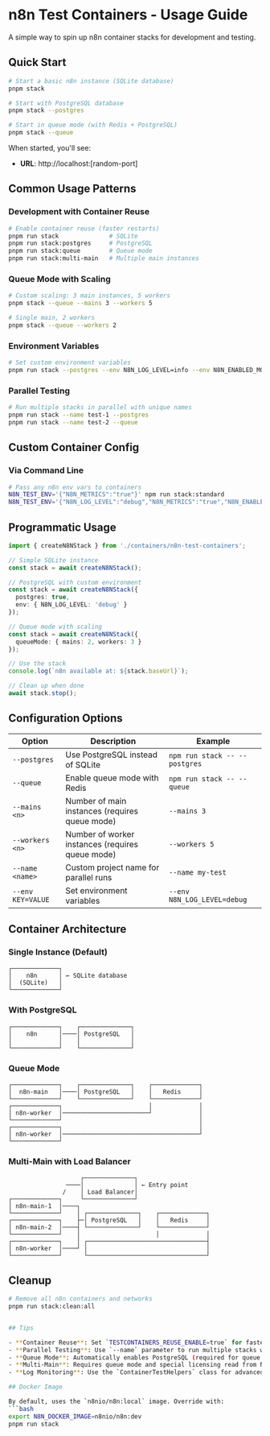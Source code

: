 # n8n Test Containers - Usage Guide

A simple way to spin up n8n container stacks for development and testing.

## Quick Start

```bash
# Start a basic n8n instance (SQLite database)
pnpm stack

# Start with PostgreSQL database
pnpm stack --postgres

# Start in queue mode (with Redis + PostgreSQL)
pnpm stack --queue
```

When started, you'll see:
- **URL**: http://localhost:[random-port]


## Common Usage Patterns

### Development with Container Reuse
```bash
# Enable container reuse (faster restarts)
pnpm run stack              # SQLite
pnpm run stack:postgres     # PostgreSQL
pnpm run stack:queue        # Queue mode
pnpm run stack:multi-main   # Multiple main instances
```

### Queue Mode with Scaling
```bash
# Custom scaling: 3 main instances, 5 workers
pnpm stack --queue --mains 3 --workers 5

# Single main, 2 workers
pnpm stack --queue --workers 2
```

### Environment Variables
```bash
# Set custom environment variables
pnpm run stack --postgres --env N8N_LOG_LEVEL=info --env N8N_ENABLED_MODULES=insights
```

### Parallel Testing
```bash
# Run multiple stacks in parallel with unique names
pnpm run stack --name test-1 --postgres
pnpm run stack --name test-2 --queue
```


## Custom Container Config

### Via Command Line
```bash
# Pass any n8n env vars to containers
N8N_TEST_ENV='{"N8N_METRICS":"true"}' npm run stack:standard
N8N_TEST_ENV='{"N8N_LOG_LEVEL":"debug","N8N_METRICS":"true","N8N_ENABLED_MODULES":"insights"}' npm run stack:postgres
```

## Programmatic Usage

```typescript
import { createN8NStack } from './containers/n8n-test-containers';

// Simple SQLite instance
const stack = await createN8NStack();

// PostgreSQL with custom environment
const stack = await createN8NStack({
  postgres: true,
  env: { N8N_LOG_LEVEL: 'debug' }
});

// Queue mode with scaling
const stack = await createN8NStack({
  queueMode: { mains: 2, workers: 3 }
});

// Use the stack
console.log(`n8n available at: ${stack.baseUrl}`);

// Clean up when done
await stack.stop();
```

## Configuration Options

| Option | Description | Example |
|--------|-------------|---------|
| `--postgres` | Use PostgreSQL instead of SQLite | `npm run stack -- --postgres` |
| `--queue` | Enable queue mode with Redis | `npm run stack -- --queue` |
| `--mains <n>` | Number of main instances (requires queue mode) | `--mains 3` |
| `--workers <n>` | Number of worker instances (requires queue mode) | `--workers 5` |
| `--name <name>` | Custom project name for parallel runs | `--name my-test` |
| `--env KEY=VALUE` | Set environment variables | `--env N8N_LOG_LEVEL=debug` |

## Container Architecture

### Single Instance (Default)
```
┌─────────────┐
│    n8n      │ ← SQLite database
│  (SQLite)   │
└─────────────┘
```

### With PostgreSQL
```
┌─────────────┐    ┌──────────────┐
│    n8n      │────│ PostgreSQL   │
│             │    │              │
└─────────────┘    └──────────────┘
```

### Queue Mode
```
┌─────────────┐    ┌──────────────┐    ┌─────────────┐
│  n8n-main   │────│ PostgreSQL   │    │   Redis     │
└─────────────┘    └──────────────┘    └─────────────┘
┌─────────────┐                        │             │
│ n8n-worker  │────────────────────────┘             │
└─────────────┘                                      │
┌─────────────┐                                      │
│ n8n-worker  │──────────────────────────────────────┘
└─────────────┘
```

### Multi-Main with Load Balancer
```
                    ┌──────────────┐
                ────│              │ ← Entry point
               /    │ Load Balancer│
┌─────────────┐     └──────────────┘
│ n8n-main-1  │────┐
└─────────────┘    │ ┌──────────────┐    ┌─────────────┐
┌─────────────┐    ├─│ PostgreSQL   │    │   Redis     │
│ n8n-main-2  │────┤ └──────────────┘    └─────────────┘
└─────────────┘    │                     │             │
┌─────────────┐    │ ┌─────────────────────────────────┤
│ n8n-worker  │────┘ │                                 │
└─────────────┘      └─────────────────────────────────┘
```

## Cleanup

```bash
# Remove all n8n containers and networks
pnpm run stack:clean:all


## Tips

- **Container Reuse**: Set `TESTCONTAINERS_REUSE_ENABLE=true` for faster development cycles
- **Parallel Testing**: Use `--name` parameter to run multiple stacks without conflicts
- **Queue Mode**: Automatically enables PostgreSQL (required for queue mode)
- **Multi-Main**: Requires queue mode and special licensing read from N8N_LICENSE_ACTIVATION_KEY environment variable
- **Log Monitoring**: Use the `ContainerTestHelpers` class for advanced log monitoring in tests

## Docker Image

By default, uses the `n8nio/n8n:local` image. Override with:
```bash
export N8N_DOCKER_IMAGE=n8nio/n8n:dev
pnpm run stack
```
